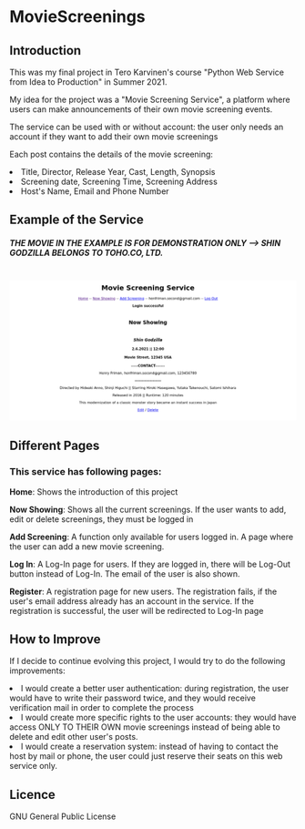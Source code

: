 # MovieScreenings

<h2>Introduction</h2>
<p>This was my final project in Tero Karvinen's course "Python Web Service from Idea to Production" in Summer 2021.</p>
<p>My idea for the project was a "Movie Screening Service", a platform where users can make announcements of their own movie screening events.</p>
<p>The service can be used with or without account: the user only needs an account if they want to add their own movie screenings</p>
<p>Each post contains the details of the movie screening: 
<li>Title, Director, Release Year, Cast, Length, Synopsis</li>
<li>Screening date, Screening Time, Screening Address</li>
<li>Host's Name, Email and Phone Number</li>
<h2>Example of the Service</h2>
<h5> THE MOVIE IN THE EXAMPLE IS FOR DEMONSTRATION ONLY --> SHIN GODZILLA BELONGS TO TOHO.CO, LTD. </h5>
<br>
<img src="https://github.com/hffriman/MovieScreenings/blob/master/MovieScreenings-image.png">
<h2>Different Pages</h2>
<h3>This service has following pages:</h3>
<p><b>Home</b>: Shows the introduction of this project</p>
<p><b>Now Showing</b>: Shows all the current screenings. If the user wants to add, edit or delete screenings, they must be logged in</p>
<p><b>Add Screening</b>: A function only available for users logged in. A page where the user can add a new movie screening.
<p><b>Log In</b>: A Log-In page for users. If they are logged in, there will be Log-Out button instead of Log-In. The email of the user is also shown.</p>
<p><b>Register</b>: A registration page for new users. The registration fails, if the user's email address already has an account in the service. If the registration is successful, the user will be redirected to Log-In page</p>
<h2>How to Improve</h2>
<p>If I decide to continue evolving this project, I would try to do the following improvements:</p>
<li>I would create a better user authentication: during registration, the user would have to write their password twice, and they would receive verification mail in order to complete the process</li>
<li>I would create more specific rights to the user accounts: they would have access ONLY TO THEIR OWN movie screenings instead of being able to delete and edit other user's posts.</li>
<li>I would create a reservation system: instead of having to contact the host by mail or phone, the user could just reserve their seats on this web service only.</li>

<h2>Licence</h2>
<p>GNU General Public License</p>
